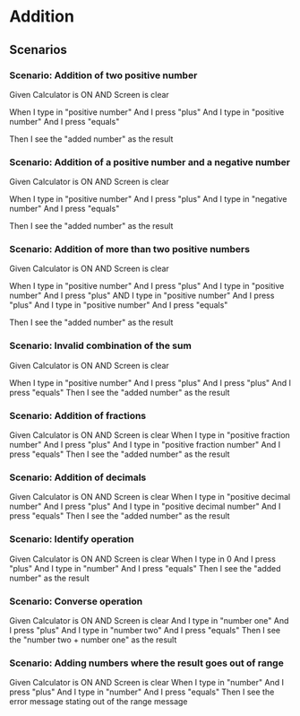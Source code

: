 # Addition

## Scenarios

### Scenario: Addition of two positive number
  
  Given Calculator is ON AND Screen is clear

  When I type in "positive number"
    And I press "plus"
    And I type in "positive number"
    And I press "equals"

  Then I see the "added number" as the result

### Scenario: Addition of a positive number and a negative number
  
  Given Calculator is ON AND Screen is clear

  When I type in "positive number"
    And I press "plus"
    And I type in "negative number"
    And I press "equals"
  
  Then I see the "added number" as the result
  
### Scenario: Addition of more than two positive numbers
  
  Given Calculator is ON AND Screen is clear

  When I type in "positive number"
    And I press "plus"
    And I type in "positive number"
    And I press "plus"
    AND I type in "positive number"
    And I press "plus"
    And I type in "positive number"
    And I press "equals"

  Then I see the "added number" as the result

### Scenario: Invalid combination of the sum

  Given Calculator is ON AND Screen is clear

  When I type in "positive number"
    And I press "plus"
    And I press "plus"
    And I press "equals"
  Then I see the "added number" as the result
  
### Scenario: Addition of fractions

  Given Calculator is ON AND Screen is clear
  When I type in "positive fraction number"
  And I press "plus"
  And I type in "positive fraction number"
  And I press "equals"
  Then I see the "added number" as the result

### Scenario: Addition of decimals
  
  Given Calculator is ON AND Screen is clear
  When I type in "positive decimal number"
  And I press "plus"
  And I type in "positive decimal number"
  And I press "equals"
  Then I see the "added number" as the result

### Scenario: Identify operation

  Given Calculator is ON AND Screen is clear
  When I type in 0
  And I press "plus"
  And I type in "number"
  And I press "equals"
  Then I see the "added number" as the result
  
### Scenario: Converse operation

  Given Calculator is ON AND Screen is clear
  And I type in "number one"
  And I press "plus"
  And I type in "number two"
  And I press "equals"
  Then I see the "number two + number one" as the result

### Scenario: Adding numbers where the result goes out of range

  Given Calculator is ON AND Screen is clear
  When I type in "number"
  And I press "plus"
  And I type in "number"
  And I press "equals"
  Then I see the error message stating out of the range message
